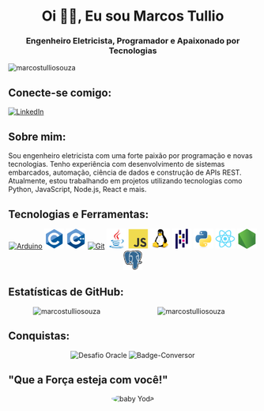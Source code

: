 <h1 align="center">Oi 👋🏾, Eu sou Marcos Tullio</h1>
<h3 align="center">Engenheiro Eletricista, Programador e Apaixonado por Tecnologias</h3>

<p align="left"> <img src="https://komarev.com/ghpvc/?username=marcostulliosouza&label=Profile%20views&color=blue&style=flat" alt="marcostulliosouza" /> </p>

## Conecte-se comigo:
<p align="left">
  <a href="https://www.linkedin.com/in/marcostullio/" target="_blank">
    <img src="https://img.shields.io/badge/LinkedIn-0077B5?style=for-the-badge&logo=linkedin&logoColor=white" alt="LinkedIn">
  </a>
</p>

## Sobre mim:
Sou engenheiro eletricista com uma forte paixão por programação e novas tecnologias. Tenho experiência com desenvolvimento de sistemas embarcados, automação, ciência de dados e construção de APIs REST. Atualmente, estou trabalhando em projetos utilizando tecnologias como Python, JavaScript, Node.js, React e mais.

## Tecnologias e Ferramentas:
<p align="center">
  <a href="https://www.arduino.cc/" target="_blank"><img src="https://cdn.worldvectorlogo.com/logos/arduino-1.svg" alt="Arduino" width="40" height="40" /></a>
  <a href="https://www.cprogramming.com/" target="_blank"><img src="https://raw.githubusercontent.com/devicons/devicon/master/icons/c/c-original.svg" alt="C" width="40" height="40" /></a>
  <a href="https://www.w3schools.com/cpp/" target="_blank"><img src="https://raw.githubusercontent.com/devicons/devicon/master/icons/cplusplus/cplusplus-original.svg" alt="C++" width="40" height="40" /></a>
  <a href="https://git-scm.com/" target="_blank"><img src="https://www.vectorlogo.zone/logos/git-scm/git-scm-icon.svg" alt="Git" width="40" height="40" /></a>
  <a href="https://www.java.com" target="_blank"><img src="https://raw.githubusercontent.com/devicons/devicon/master/icons/java/java-original.svg" alt="Java" width="40" height="40" /></a>
  <a href="https://developer.mozilla.org/en-US/docs/Web/JavaScript" target="_blank"><img src="https://raw.githubusercontent.com/devicons/devicon/master/icons/javascript/javascript-original.svg" alt="JavaScript" width="40" height="40" /></a>
  <a href="https://www.linux.org/" target="_blank"><img src="https://raw.githubusercontent.com/devicons/devicon/master/icons/linux/linux-original.svg" alt="Linux" width="40" height="40" /></a>
  <a href="https://pandas.pydata.org/" target="_blank"><img src="https://raw.githubusercontent.com/devicons/devicon/2ae2a900d2f041da66e950e4d48052658d850630/icons/pandas/pandas-original.svg" alt="Pandas" width="40" height="40" /></a>
  <a href="https://www.python.org" target="_blank"><img src="https://raw.githubusercontent.com/devicons/devicon/master/icons/python/python-original.svg" alt="Python" width="40" height="40" /></a>
  <a href="https://reactjs.org/" target="_blank"><img src="https://raw.githubusercontent.com/devicons/devicon/master/icons/react/react-original.svg" alt="React" width="40" height="40" /></a>
  <a href="https://nodejs.org/" target="_blank"><img src="https://raw.githubusercontent.com/devicons/devicon/master/icons/nodejs/nodejs-original.svg" alt="Node.js" width="40" height="40" /></a>
  <a href="https://www.postgresql.org/" target="_blank"><img src="https://raw.githubusercontent.com/devicons/devicon/master/icons/postgresql/postgresql-original.svg" alt="PostgreSQL" width="40" height="40" /></a>
</p>

## Estatísticas de GitHub:
<p align="center">
  <div style="display: flex; justify-content: space-around; width: 100%;">
    <img src="https://github-readme-stats.vercel.app/api/top-langs?username=marcostulliosouza&show_icons=true&locale=pt-br&layout=compact" alt="marcostulliosouza" width="30%" />
    <img src="https://github-readme-stats.vercel.app/api?username=marcostulliosouza&show_icons=true&locale=pt-br" alt="marcostulliosouza" width="30%" />      
  </div>
</p>

<p align="center">
</p>

## Conquistas:
<div align="center">
  <img src="https://github.com/marcostulliosouza/marcostulliosouza/assets/31325472/87cd0a9c-1378-4c51-82f0-aad2552451bb" alt="Desafio Oracle" width="200" height="200">
  <img src="https://github.com/marcostulliosouza/marcostulliosouza/assets/31325472/fcffa54d-545e-4867-9934-ac9308ff8a57" alt="Badge-Conversor" width="200" height="200">
</div>

## "Que a Força esteja com você!"
<div align="center">
  <img src="https://emojis.slackmojis.com/emojis/images/1643514719/7248/baby-yoda-soup.gif?1643514719" alt="baby Yoda" style="width: 50px; height: 50px; border-radius: 50%;">
</div>
